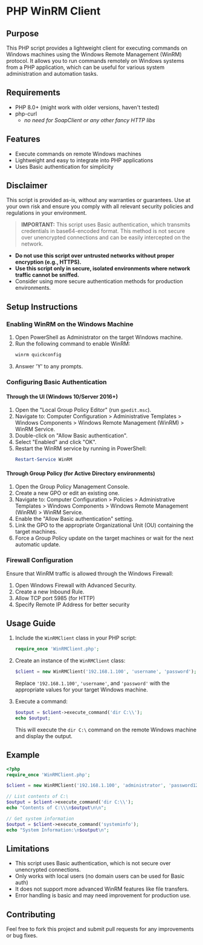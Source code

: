 # PHP WinRM Client

## Purpose

This PHP script provides a lightweight client for executing commands on Windows machines using the Windows Remote Management (WinRM) protocol. It allows you to run commands remotely on Windows systems from a PHP application, which can be useful for various system administration and automation tasks.

## Requirements
- PHP 8.0+ (might work with older versions, haven't tested)
- php-curl
   - _no need for SoapClient or any other fancy HTTP libs_

## Features

- Execute commands on remote Windows machines
- Lightweight and easy to integrate into PHP applications
- Uses Basic authentication for simplicity

## Disclaimer
This script is provided as-is, without any warranties or guarantees. Use at your own risk and ensure you comply with all relevant security policies and regulations in your environment.
> **IMPORTANT:** This script uses Basic authentication, which transmits credentials in base64-encoded format. This method is not secure over unencrypted connections and can be easily intercepted on the network.

- **Do not use this script over untrusted networks without proper encryption (e.g., HTTPS).**
- **Use this script only in secure, isolated environments where network traffic cannot be sniffed.**
- Consider using more secure authentication methods for production environments.

## Setup Instructions

### Enabling WinRM on the Windows Machine

1. Open PowerShell as Administrator on the target Windows machine.
2. Run the following command to enable WinRM:
   ```powershell
   winrm quickconfig
   ```
3. Answer 'Y' to any prompts.

### Configuring Basic Authentication

#### Through the UI (Windows 10/Server 2016+)

1. Open the "Local Group Policy Editor" (run `gpedit.msc`).
2. Navigate to: Computer Configuration > Administrative Templates > Windows Components > Windows Remote Management (WinRM) > WinRM Service.
3. Double-click on "Allow Basic authentication".
4. Select "Enabled" and click "OK".
5. Restart the WinRM service by running in PowerShell:
   ```powershell
   Restart-Service WinRM
   ```

#### Through Group Policy (for Active Directory environments)

1. Open the Group Policy Management Console.
2. Create a new GPO or edit an existing one.
3. Navigate to: Computer Configuration > Policies > Administrative Templates > Windows Components > Windows Remote Management (WinRM) > WinRM Service.
4. Enable the "Allow Basic authentication" setting.
5. Link the GPO to the appropriate Organizational Unit (OU) containing the target machines.
6. Force a Group Policy update on the target machines or wait for the next automatic update.

### Firewall Configuration

Ensure that WinRM traffic is allowed through the Windows Firewall:

1. Open Windows Firewall with Advanced Security.
2. Create a new Inbound Rule.
3. Allow TCP port 5985 (for HTTP)
4. Specify Remote IP Address for better security

## Usage Guide

1. Include the `WinRMClient` class in your PHP script:

   ```php
   require_once 'WinRMClient.php';
   ```

2. Create an instance of the `WinRMClient` class:

   ```php
   $client = new WinRMClient('192.168.1.100', 'username', 'password');
   ```

   Replace `'192.168.1.100'`, `'username'`, and `'password'` with the appropriate values for your target Windows machine.

3. Execute a command:

   ```php
   $output = $client->execute_command('dir C:\\');
   echo $output;
   ```

   This will execute the `dir C:\` command on the remote Windows machine and display the output.

## Example

```php
<?php
require_once 'WinRMClient.php';

$client = new WinRMClient('192.168.1.100', 'administrator', 'password123');

// List contents of C:\
$output = $client->execute_command('dir C:\\');
echo "Contents of C:\\\n$output\n\n";

// Get system information
$output = $client->execute_command('systeminfo');
echo "System Information:\n$output\n";
```

## Limitations

- This script uses Basic authentication, which is not secure over unencrypted connections.
- Only works with local users (no domain users can be used for Basic auth)
- It does not support more advanced WinRM features like file transfers.
- Error handling is basic and may need improvement for production use.

## Contributing

Feel free to fork this project and submit pull requests for any improvements or bug fixes.
